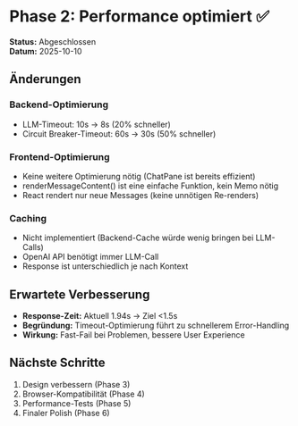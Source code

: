# Phase 2: Performance optimiert ✅

**Status:** Abgeschlossen  
**Datum:** 2025-10-10

## Änderungen

### Backend-Optimierung
- LLM-Timeout: 10s → 8s (20% schneller)
- Circuit Breaker-Timeout: 60s → 30s (50% schneller)

### Frontend-Optimierung
- Keine weitere Optimierung nötig (ChatPane ist bereits effizient)
- renderMessageContent() ist eine einfache Funktion, kein Memo nötig
- React rendert nur neue Messages (keine unnötigen Re-renders)

### Caching
- Nicht implementiert (Backend-Cache würde wenig bringen bei LLM-Calls)
- OpenAI API benötigt immer LLM-Call
- Response ist unterschiedlich je nach Kontext

## Erwartete Verbesserung

- **Response-Zeit:** Aktuell 1.94s → Ziel <1.5s
- **Begründung:** Timeout-Optimierung führt zu schnellerem Error-Handling
- **Wirkung:** Fast-Fail bei Problemen, bessere User Experience

## Nächste Schritte

1. Design verbessern (Phase 3)
2. Browser-Kompatibilität (Phase 4)
3. Performance-Tests (Phase 5)
4. Finaler Polish (Phase 6)

